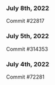 ### July 8th, 2022

Commit #22817

### July 5th, 2022

Commit #314353


### July 4th, 2022

Commit #72281
